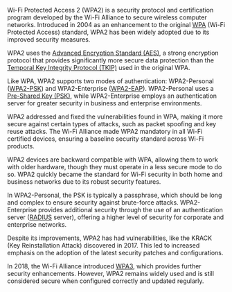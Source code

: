 Wi-Fi Protected Access 2 (WPA2) is a security protocol and certification program developed by the Wi-Fi Alliance to secure wireless computer networks. Introduced in 2004 as an enhancement to the original [WPA](../protocols/wpa.md) (Wi-Fi Protected Access) standard, WPA2 has been widely adopted due to its improved security measures.

WPA2 uses the [Advanced Encryption Standard (AES)](../cryptography/aes.md), a strong encryption protocol that provides significantly more secure data protection than the [Temporal Key Integrity Protocol (TKIP)](../cryptography/tkip.md) used in the original WPA.

Like WPA, WPA2 supports two modes of authentication: WPA2-Personal ([WPA2-PSK](../protocols/wpa2-psk.md)) and WPA2-Enterprise ([WPA2-EAP](../protocols/wpa2-eap.md)). WPA2-Personal uses a [Pre-Shared Key (PSK)](../cryptography/psk.md), while WPA2-Enterprise employs an authentication server for greater security in business and enterprise environments.

WPA2 addressed and fixed the vulnerabilities found in WPA, making it more secure against certain types of attacks, such as packet spoofing and key reuse attacks. The Wi-Fi Alliance made WPA2 mandatory in all Wi-Fi certified devices, ensuring a baseline security standard across Wi-Fi products.

WPA2 devices are backward compatible with WPA, allowing them to work with older hardware, though they must operate in a less secure mode to do so. WPA2 quickly became the standard for Wi-Fi security in both home and business networks due to its robust security features.

In WPA2-Personal, the PSK is typically a passphrase, which should be long and complex to ensure security against brute-force attacks. WPA2-Enterprise provides additional security through the use of an authentication server ([RADIUS](../networking/radius.md) server), offering a higher level of security for corporate and enterprise networks.

Despite its improvements, WPA2 has had vulnerabilities, like the KRACK (Key Reinstallation Attack) discovered in 2017. This led to increased emphasis on the adoption of the latest security patches and configurations.

In 2018, the Wi-Fi Alliance introduced [WPA3](../protocols/wpa3.md), which provides further security enhancements. However, WPA2 remains widely used and is still considered secure when configured correctly and updated regularly.
